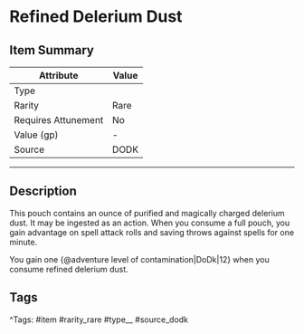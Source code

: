 # Refined Delerium Dust

## Item Summary

| Attribute            | Value                        |
|----------------------|------------------------------|
| Type                 |   |
| Rarity               | Rare             |
| Requires Attunement  | No                |
| Value (gp)           | -    |
| Source               | DODK |

---

## Description

This pouch contains an ounce of purified and magically charged delerium dust. It may be ingested as an action. When you consume a full pouch, you gain advantage on spell attack rolls and saving throws against spells for one minute.

You gain one {@adventure level of contamination|DoDk|12} when you consume refined delerium dust.

## Tags

^Tags: #item #rarity_rare #type__ #source_dodk